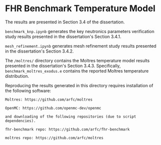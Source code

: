 # FHR Benchmark Temperature Model 

The results are presented in Section 3.4 of the dissertation. 

`benchmark_knp.ipynb` generates the key neutronics parameters verification study results presented in the dissertation's Section 3.4.1. 

`mesh_refinement.ipynb` generates mesh refinement study results presented in the dissertation's Section 3.4.2. 

The `/moltres/` directory contains the Moltres temperature model results presented in the dissertation's Section 3.4.3. 
Specifically, `benchmark_moltres_exodus.e` contains the reported Moltres temperature distribution. 

Reproducing the results generated in this directory requires installation of the following software: 

```
Moltres: https://github.com/arfc/moltres

OpenMC: https://github.com/openmc-dev/openmc

and downloading of the following repositories (due to script dependencies).

fhr-benchmark repo: https://github.com/arfc/fhr-benchmark

moltres repo: https://github.com/arfc/moltres
```

